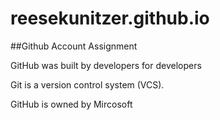 # reesekunitzer.github.io

##Github Account Assignment

GitHub was built by developers for developers

Git is a version control system (VCS).

GitHub is owned by Mircosoft
